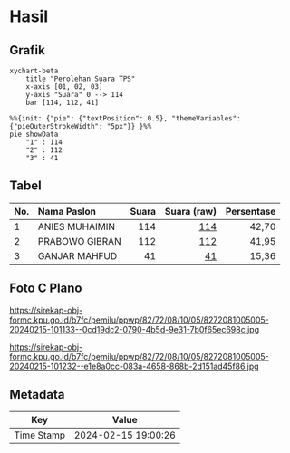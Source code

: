 # Hasil

## Grafik

```mermaid
xychart-beta
    title "Perolehan Suara TPS"
    x-axis [01, 02, 03]
    y-axis "Suara" 0 --> 114
    bar [114, 112, 41]
```

```mermaid
%%{init: {"pie": {"textPosition": 0.5}, "themeVariables": {"pieOuterStrokeWidth": "5px"}} }%%
pie showData
    "1" : 114
    "2" : 112
    "3" : 41
```

## Tabel

| No. | Nama Paslon    | Suara | Suara (raw) | Persentase |
|:--- |:-------------- | -----:| -----------:| ----------:|
| 1   | ANIES MUHAIMIN | 114   | [114][p-1]  | 42,70      |
| 2   | PRABOWO GIBRAN | 112   | [112][p-2]  | 41,95      |
| 3   | GANJAR MAHFUD  | 41    | [41][p-3]   | 15,36      |


[p-1]: https://github.com/gigit-pemilu/pemilu-2024-82-maluku-utara/blob/main/pilpres/hitung-suara/sub/82-maluku-utara/sub/72-kota-tidore-kepulauan/sub/08-tidore-timur/sub/1005-cobodoe/sub/005-tps/sub/paslon-1.txt
[p-2]: https://github.com/gigit-pemilu/pemilu-2024-82-maluku-utara/blob/main/pilpres/hitung-suara/sub/82-maluku-utara/sub/72-kota-tidore-kepulauan/sub/08-tidore-timur/sub/1005-cobodoe/sub/005-tps/sub/paslon-2.txt
[p-3]: https://github.com/gigit-pemilu/pemilu-2024-82-maluku-utara/blob/main/pilpres/hitung-suara/sub/82-maluku-utara/sub/72-kota-tidore-kepulauan/sub/08-tidore-timur/sub/1005-cobodoe/sub/005-tps/sub/paslon-3.txt

## Foto C Plano

https://sirekap-obj-formc.kpu.go.id/b7fc/pemilu/ppwp/82/72/08/10/05/8272081005005-20240215-101133--0cd19dc2-0790-4b5d-9e31-7b0f65ec698c.jpg

https://sirekap-obj-formc.kpu.go.id/b7fc/pemilu/ppwp/82/72/08/10/05/8272081005005-20240215-101232--e1e8a0cc-083a-4658-868b-2d151ad45f86.jpg


## Metadata

| Key        | Value               |
| ---------- | ------------------- |
| Time Stamp | 2024-02-15 19:00:26 |



